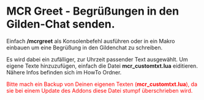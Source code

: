 # MCR Greet - Begrüßungen in den Gilden-Chat senden. #

Einfach **/mcrgreet** als Konsolenbefehl ausführen oder in ein Makro einbauen um eine 
Begrüßung in den Gildenchat zu schreiben.  

Es wird dabei ein zufälliger, zur Uhrzeit passender Text ausgewählt.
Um eigene Texte hinzuzufügen, einfach die Datei **mcr_customtxt.lua** eiditieren. 
Nähere Infos befinden sich im HowTo Ordner.

<span style="color:red;">Bitte mach ein Backup von Deinen eigenen Texten (**mcr_customtxt.lua**), da sie bei einem Update des Addons
diese Datei stumpf überschrieben wird.</span>
